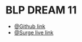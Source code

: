 # BLP DREAM 11


- [@Github link](https://github.com/programming-hero-web-course1/b10a7-dream-11-Shahriarkawsik)
- [@Surge live link](https://eatable-teaching.surge.sh/)

